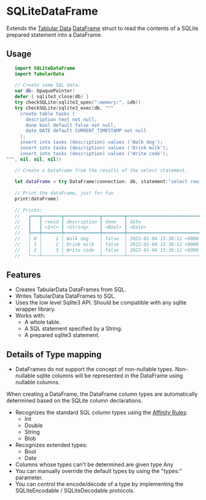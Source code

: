 # SQLiteDataFrame

Extends the [Tablular Data](https://developer.apple.com/documentation/tabulardata)
[DataFrame](https://developer.apple.com/documentation/tabulardata/dataframe)
struct to read the contents of a SQLite prepared statement into a DataFrame.

## Usage

```swift
   import SQLiteDataFrame
   import TabularData
   
   // Create some SQL data.
   var db: OpaquePointer!
   defer { sqlite3_close(db) }
   try checkSQLite(sqlite3_open(":memory:", &db))
   try checkSQLite(sqlite3_exec(db, """
     create table tasks (
       description text not null,
       done bool default false not null,
       date DATE default CURRENT_TIMESTAMP not null
     );
     insert into tasks (description) values ('Walk dog');
     insert into tasks (description) values ('Drink milk');
     insert into tasks (description) values ('Write code');
""", nil, nil, nil))

   // Create a DataFrame from the results of the select statement.
   
   let dataFrame = try DataFrame(connection: db, statement:"select rowid, description, done, date from tasks order by rowid;")
   
   // Print the dataFrame, just for fun
   print(dataFrame)
   
   // Prints:
   //   ┏━━━┳━━━━━━━┳━━━━━━━━━━━━━┳━━━━━━━━┳━━━━━━━━━━━━━━━━━━━━━━━━━━━┓
   //   ┃   ┃ rowid ┃ description ┃ done   ┃ date                      ┃
   //   ┃   ┃ <Int> ┃ <String>    ┃ <Bool> ┃ <Date>                    ┃
   //   ┡━━━╇━━━━━━━╇━━━━━━━━━━━━━╇━━━━━━━━╇━━━━━━━━━━━━━━━━━━━━━━━━━━━┩
   //   │ 0 │     1 │ Walk dog    │ false  │ 2022-01-04 15:30:12 +0000 │
   //   │ 1 │     2 │ Drink milk  │ false  │ 2022-01-04 15:30:12 +0000 │
   //   │ 2 │     3 │ Write code  │ false  │ 2022-01-04 15:30:12 +0000 │
   //   └───┴───────┴─────────────┴────────┴───────────────────────────┘

```

## Features

- Creates TabularData DataFrames from SQL.
- Writes TabularData DataFrames to SQL.
- Uses the low level Sqlite3 API. Should be compatible with any sqlite wrapper library.
- Works with:
  - A whole table.
  - A SQL statement specified by a String.
  - A prepared sqlite3 statement.

## Details of Type mapping

- DataFrames do not support the concept of non-nullable types. Non-nullable sqlite columns will be represented in the DataFrame using nullable columns.

When creating a DataFrame, the DataFrame column types are automatically determined
  based on the SQLite column declarations.
  - Recognizes the standard SQL column types using the [Affinity Rules](https://www.sqlite.org/datatype3.html):
    - Int
    - Double
    - String
    - Blob
  - Recognizes extended types:
    - Bool
    - Date
  - Columns whose types can't be determined are given type Any
  - You can manually override the default types by using the "types:" parameter.
  - You can control the encode/decode of a type by implementing the SQLiteEncodable / SQLiteDecodable protocols.


